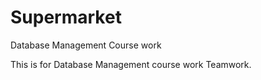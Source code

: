 # Supermarket
Database Management Course work

This is for Database Management course work Teamwork.
